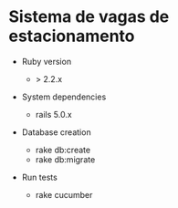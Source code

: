 # Sistema de vagas de estacionamento

* Ruby version
  - \> 2.2.x
* System dependencies
  - rails 5.0.x

* Database creation
  - rake db:create
  - rake db:migrate

* Run tests
  - rake cucumber

